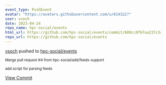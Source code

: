 ```yaml
---
event_type: PushEvent
avatar: "https://avatars.githubusercontent.com/u/814322?"
user: vsoch
date: 2023-04-24
repo_name: hpc-social/events
html_url: https://github.com/hpc-social/events/commit/689cc8f67aa237c3c0fcdd130bbd2575a2952444
repo_url: https://github.com/hpc-social/events
---
```


<a href='https://github.com/vsoch' target='_blank'>vsoch</a> pushed to <a href='https://github.com/hpc-social/events' target='_blank'>hpc-social/events</a>

<small>Merge pull request #4 from hpc-social/add/feeds-support

add script for parsing feeds</small>

<a href='https://github.com/hpc-social/events/commit/689cc8f67aa237c3c0fcdd130bbd2575a2952444' target='_blank'>View Commit</a>